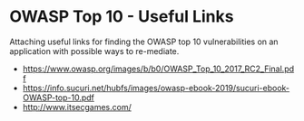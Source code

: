 # OWASP Top 10 - Useful Links
Attaching useful links for finding the OWASP top 10 vulnerabilities on an application with possible ways to re-mediate.
- https://www.owasp.org/images/b/b0/OWASP_Top_10_2017_RC2_Final.pdf
- https://info.sucuri.net/hubfs/images/owasp-ebook-2019/sucuri-ebook-OWASP-top-10.pdf
- http://www.itsecgames.com/

